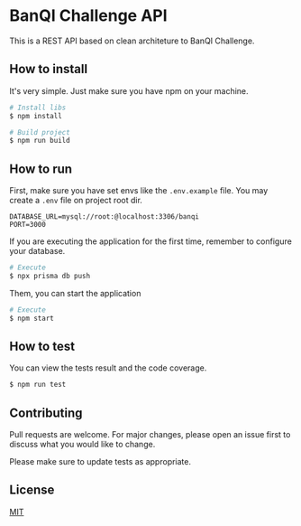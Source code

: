 # BanQI Challenge API

This is a REST API based on clean architeture to BanQI Challenge.

## How to install

It's very simple. Just make sure you have npm on your machine.

```bash
# Install libs
$ npm install

# Build project
$ npm run build
```

## How to run

First, make sure you have set envs like the `.env.example` file. You may create a `.env` file on project root dir.

```env
DATABASE_URL=mysql://root:@localhost:3306/banqi
PORT=3000
```

If you are executing the application for the first time, remember to configure your database.

```bash
# Execute
$ npx prisma db push
```

Them, you can start the application

```bash
# Execute
$ npm start
```

## How to test

You can view the tests result and the code coverage.

```bash
$ npm run test
```

## Contributing

Pull requests are welcome. For major changes, please open an issue first to discuss what you would like to change.

Please make sure to update tests as appropriate.

## License

[MIT](https://choosealicense.com/licenses/mit/)
